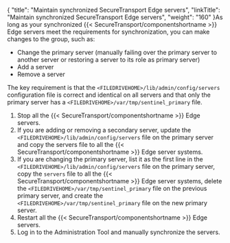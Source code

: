{
    "title": "Maintain synchronized SecureTransport Edge servers",
    "linkTitle": "Maintain synchronized SecureTransport Edge servers",
    "weight": "160"
}As long as your synchronized {{< SecureTransport/componentshortname  >}} Edge servers meet the requirements for
synchronization, you can make changes to the group, such as:

-   Change the primary server (manually failing over the primary server to another
    server or restoring a server to its role as primary server)
-   Add a server
-   Remove a server

The key requirement is that the `<FILEDRIVEHOME>/lib/admin/config/servers`
configuration file is correct and identical on all servers and that only the primary server
has a `<FILEDRIVEHOME>/var/tmp/sentinel_primary` file.

1.  Stop all the {{< SecureTransport/componentshortname >}} Edge servers.
2.  If you are adding or removing a secondary server, update the
    `<FILEDRIVEHOME>/lib/admin/config/servers` file on the primary server and copy
    the servers file to all the {{< SecureTransport/componentshortname >}} Edge server systems.
3.  If you are changing the primary server, list it as the first line in the
    `<FILEDRIVEHOME>/lib/admin/config/servers` file on the primary server, copy the
    `servers` file to all the {{< SecureTransport/componentshortname >}} Edge server systems, delete the
    `<FILEDRIVEHOME>/var/tmp/sentinel_primary` file on the previous primary server,
    and create the `<FILEDRIVEHOME>/var/tmp/sentinel_primary` file on the new
    primary server.
4.  Restart all the {{< SecureTransport/componentshortname >}} Edge servers.
5.  Log in to the Administration Tool and
    manually synchronize the servers.
